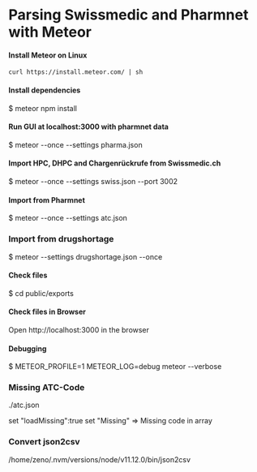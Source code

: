 # Parsing Swissmedic and Pharmnet with Meteor

#### Install Meteor on Linux
`curl https://install.meteor.com/ | sh`

#### Install dependencies
$ meteor npm install

#### Run GUI at localhost:3000 with pharmnet data
$ meteor --once --settings pharma.json

#### Import HPC, DHPC and Chargenrückrufe from Swissmedic.ch
$ meteor --once --settings swiss.json --port 3002

#### Import from Pharmnet
$ meteor --once --settings atc.json   


### Import from drugshortage

$ meteor --settings drugshortage.json --once


#### Check files
$ cd public/exports

#### Check files in Browser
Open http://localhost:3000 in the browser

#### Debugging
$ METEOR_PROFILE=1 METEOR_LOG=debug meteor --verbose

### Missing ATC-Code
./atc.json

set "loadMissing":true
set "Missing" => Missing code in array

### Convert json2csv
/home/zeno/.nvm/versions/node/v11.12.0/bin/json2csv
